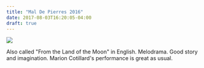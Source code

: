 ```yaml
---
title: "Mal De Pierres 2016"
date: 2017-08-03T16:20:05-04:00
draft: true
---
```


![](http://busblog.tonypierce.com/wp-content/uploads/2017/07/Screen-Shot-2017-07-24-at-9.24.46-AM-800x398.png)

Also called "From the Land of the Moon" in English. Melodrama. Good story and imagination. Marion Cotillard's performance is great as usual.